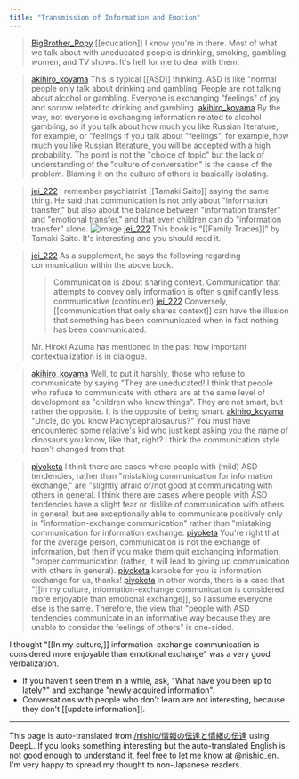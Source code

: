 ```yaml
---
title: "Transmission of Information and Emotion"
---
```


> [BigBrother_Popy](https://x.com/BigBrother_Popy/status/1825088836659241202) [[education]] I know you're in there.
>  Most of what we talk about with uneducated people is drinking, smoking, gambling, women, and TV shows. It's hell for me to deal with them.

> [akihiro_koyama](https://x.com/akihiro_koyama/status/1825440616131752069) This is typical [[ASD]] thinking. ASD is like "normal people only talk about drinking and gambling! People are not talking about alcohol or gambling. Everyone is exchanging "feelings" of joy and sorrow related to drinking and gambling.
> [akihiro_koyama](https://x.com/akihiro_koyama/status/1825443973856477339) By the way, not everyone is exchanging information related to alcohol gambling, so if you talk about how much you like Russian literature, for example, or "feelings If you talk about "feelings", for example, how much you like Russian literature, you will be accepted with a high probability. The point is not the "choice of topic" but the lack of understanding of the "culture of conversation" is the cause of the problem. Blaming it on the culture of others is basically isolating.

> [jei_222](https://x.com/jei_222/status/1825464961272861055) I remember psychiatrist [[Tamaki Saito]] saying the same thing.
>  He said that communication is not only about "information transfer," but also about the balance between "information transfer" and "emotional transfer," and that even children can do "information transfer" alone.
>  ![image](https://gyazo.com/f1bf2a125302ab143380bdada586c81d/thumb/1000)
> [jei_222](https://x.com/jei_222/status/1825574079790829926) This book is "[[Family Traces]]" by Tamaki Saito.
>  It's interesting and you should read it.

> [jei_222](https://x.com/jei_222/status/1825776245998801365) As a supplement, he says the following regarding communication within the above book.
> >Communication is about sharing context. Communication that attempts to convey only information is often significantly less communicative (continued)
> [jei_222](https://x.com/jei_222/status/1825776698652303645) Conversely, [[communication that only shares context]] can have the illusion that something has been communicated when in fact nothing has been communicated.
>
>  Mr. Hiroki Azuma has mentioned in the past how important contextualization is in dialogue.

> [akihiro_koyama](https://x.com/akihiro_koyama/status/1825464961272861055) Well, to put it harshly, those who refuse to communicate by saying "They are uneducated! I think that people who refuse to communicate with others are at the same level of development as "children who know things". They are not smart, but rather the opposite. It is the opposite of being smart.
> [akihiro_koyama](https://x.com/akihiro_koyama/status/1825471410153861387) "Uncle, do you know Pachycephalosaurus?" You must have encountered some relative's kid who just kept asking you the name of dinosaurs you know, like that, right? I think the communication style hasn't changed from that.

> [piyoketa](https://x.com/piyoketa/status/1825834573114257607) I think there are cases where people with (mild) ASD tendencies, rather than "mistaking communication for information exchange," are "slightly afraid of/not good at communicating with others in general. I think there are cases where people with ASD tendencies have a slight fear or dislike of communication with others in general, but are exceptionally able to communicate positively only in "information-exchange communication" rather than "mistaking communication for information exchange.
> [piyoketa](https://x.com/piyoketa/status/1825834946516365619) You're right that for the average person, communication is not the exchange of information, but then if you make them quit exchanging information, "proper communication (rather, it will lead to giving up communication with others in general).
> [piyoketa](https://x.com/piyoketa/status/1825835926976868444) karaoke for you is information exchange for us, thanks!
> [piyoketa](https://x.com/piyoketa/status/1825839242993611105) In other words, there is a case that "[[in my culture, information-exchange communication is considered more enjoyable than emotional exchange]], so I assume everyone else is the same. Therefore, the view that "people with ASD tendencies communicate in an informative way because they are unable to consider the feelings of others" is one-sided.

I thought "[[In my culture,]] information-exchange communication is considered more enjoyable than emotional exchange" was a very good verbalization.
- If you haven't seen them in a while, ask, "What have you been up to lately?" and exchange "newly acquired information".
- Conversations with people who don't learn are not interesting, because they don't [[update information]].

---
This page is auto-translated from [/nishio/情報の伝達と情緒の伝達](https://scrapbox.io/nishio/情報の伝達と情緒の伝達) using DeepL. If you looks something interesting but the auto-translated English is not good enough to understand it, feel free to let me know at [@nishio_en](https://twitter.com/nishio_en). I'm very happy to spread my thought to non-Japanese readers.